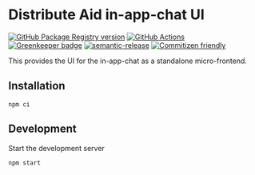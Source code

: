 # Distribute Aid in-app-chat UI

[![GitHub Package Registry version](https://img.shields.io/github/release/distributeaid/chat-ui.svg?label=GPR&logo=github)](https://github.com/distributeaid/chat-ui/packages/101337)
[![GitHub Actions](https://github.com/distributeaid/chat-ui/workflows/Test%20and%20Release/badge.svg)](https://github.com/distributeaid/chat-ui/actions)
[![Greenkeeper badge](https://badges.greenkeeper.io/distributeaid/chat-ui.svg)](https://greenkeeper.io/)
[![semantic-release](https://img.shields.io/badge/%20%20%F0%9F%93%A6%F0%9F%9A%80-semantic--release-e10079.svg)](https://github.com/semantic-release/semantic-release)
[![Commitizen friendly](https://img.shields.io/badge/commitizen-friendly-brightgreen.svg)](http://commitizen.github.io/cz-cli/)

This provides the UI for the in-app-chat as a standalone micro-frontend.

## Installation

    npm ci

## Development

Start the development server

    npm start

